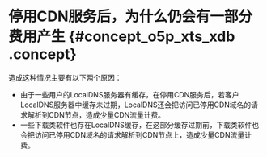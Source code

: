 # 停用CDN服务后，为什么仍会有一部分费用产生 {#concept_o5p_xts_xdb .concept}

造成这种情况主要有以下两个原因：

-   由于一些用户的LocalDNS服务器有缓存，在停用CDN服务后，若客户LocalDNS服务器中缓存未过期，LocalDNS还会把访问已停用CDN域名的请求解析到CDN节点，造成少量CDN流量计费。
-   一些下载类软件也存在LocalDNS缓存，在这部分缓存过期前，下载类软件也会把访问已停用CDN域名的请求解析到CDN节点上，造成少量CDN流量计费。

